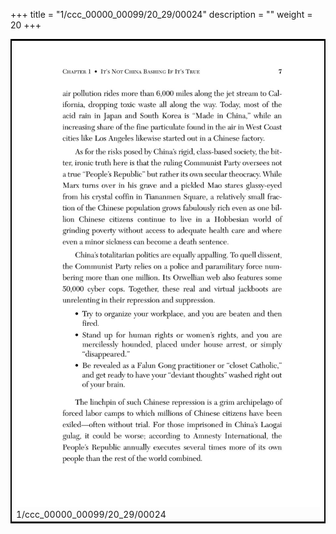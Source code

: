 +++
title = "1/ccc_00000_00099/20_29/00024"
description = ""
weight = 20
+++

<table style="border:2px solid black;max-width:800px;max-height:800px;" 
><tr><td>
<img class="center-fit-jpg"
src="/jpg_/out_jpg_dbc_024.jpg">
1/ccc_00000_00099/20_29/00024
</img></td></tr></table>

